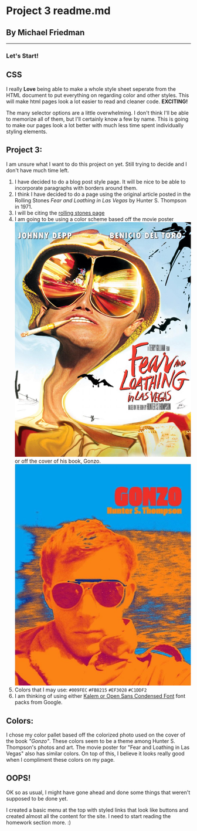 # Project 3 readme.md
## By Michael Friedman

---

### Let's Start!

## CSS

I really **Love** being able to make a whole style sheet seperate from the HTML document to put everything on regarding color and other styles. This will make html pages look a lot easier to read and cleaner code. **EXCITING!**

The many selector options are a little overwhelming. I don't think I'll be able to memorize all of them, but I'll certainly know a few by name. This is going to make our pages look a lot better with much less time spent individually styling elements.

## Project 3:

I am unsure what I want to do this project on yet. Still trying to decide and I don't have much time left.
1. I have decided to do a blog post style page. It will be nice to be able to incorporate paragraphs with borders around them.
2. I think I have decided to do a page using the original article posted in the Rolling Stones *Fear and Loathing in Las Vegas* by Hunter S. Thompson in 1971.
3. I will be citing the [rolling stones page](http://www.rollingstone.com/politics/news/fear-and-loathing-in-las-vegas-19711111?print=true)
4. I am going to be using a color scheme based off the movie poster ![Movie Poster](./images/movieposter.jpg) or off the cover of his book, Gonzo. ![Gonzo](./images/gonzocover.jpg)
5. Colors that I may use:
``#009FEC`` ``#FB8215`` ``#EF3028`` ``#C1DDF2``
6. I am thinking of using either [Kalem or Open Sans Condensed Font](https://fonts.googleapis.com/css?family=Kalam|Open+Sans+Condensed:300) font packs from Google.

## Colors:

I chose my color pallet based off the colorized photo used on the cover of the book *"Gonzo"*. These colors seem to be a theme among Hunter S. Thompson's photos and art. The movie poster for "Fear and Loathing in Las Vegas" also has similar colors. On top of this, I believe it looks really good when I compliment these colors on my page.

## OOPS!

OK so as usual, I might have gone ahead and done some things that weren't supposed to be done yet.

I created a basic menu at the top with styled links that look like buttons and created almost all the content for the site. I need to start reading the homework section more. :)
